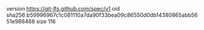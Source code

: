 version https://git-lfs.github.com/spec/v1
oid sha256:b59996967c1c081110a7da90f33bea09c86550d0db14380865abb5651e988468
size 116

